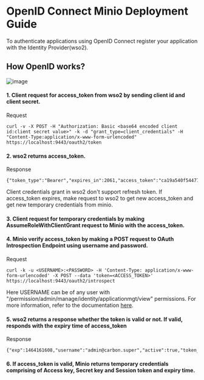 
# OpenID Connect Minio Deployment Guide

To authenticate applications using OpenID Connect register your application with the Identity Provider(wso2).

## How OpenID works?

![image](https://user-images.githubusercontent.com/22103395/41444342-662c7a42-6ff7-11e8-93aa-75bce207e6cd.png)

#### 1. Client request for access_token from wso2 by sending client id and client secret.

Request
```
curl -v -X POST -H "Authorization: Basic <base64 encoded client id:client secret value>" -k -d "grant_type=client_credentials" -H "Content-Type:application/x-www-form-urlencoded" https://localhost:9443/oauth2/token
```

#### 2. wso2 returns access_token.

Response
```
{"token_type":"Bearer","expires_in":2061,"access_token":"ca19a540f544777860e44e75f605d927"}

```

Client credentials grant in wso2 don't support refresh token. If access_token expires, make request to wso2 to get new access_token and get new temporary credentials from minio.

#### 3. Client request for temporary credentials by making AssumeRoleWithClientGrant request to Minio with the access_token.

#### 4. Minio verify access_token by making a POST request to OAuth Introspection Endpoint using username and password.

Request 
```
curl -k -u <USERNAME>:<PASSWORD> -H 'Content-Type: application/x-www-form-urlencoded' -X POST --data 'token=<ACCESS_TOKEN>' https://localhost:9443/oauth2/introspect
```

Here USERNAME can be of any user with "/permission/admin/manage/identity/applicationmgt/view" permissions. For more information, refer to the documentation [here](https://docs.wso2.com/display/IS530/Invoke+the+OAuth+Introspection+Endpoint).

#### 5. wso2 returns a response whether the token is valid or not. If valid, responds with the expiry time of access_token


Response
```
{"exp":1464161608,"username":"admin@carbon.super","active":true,"token_type":"Bearer","client_id":"rgfKVdnMQnJSSr_pKFTxj3apiwYa","iat":1464158008}
```

#### 6. If access_token is valid, Minio returns temporary credentials comprising of Access key, Secret key and Session token and expiry time.

  
